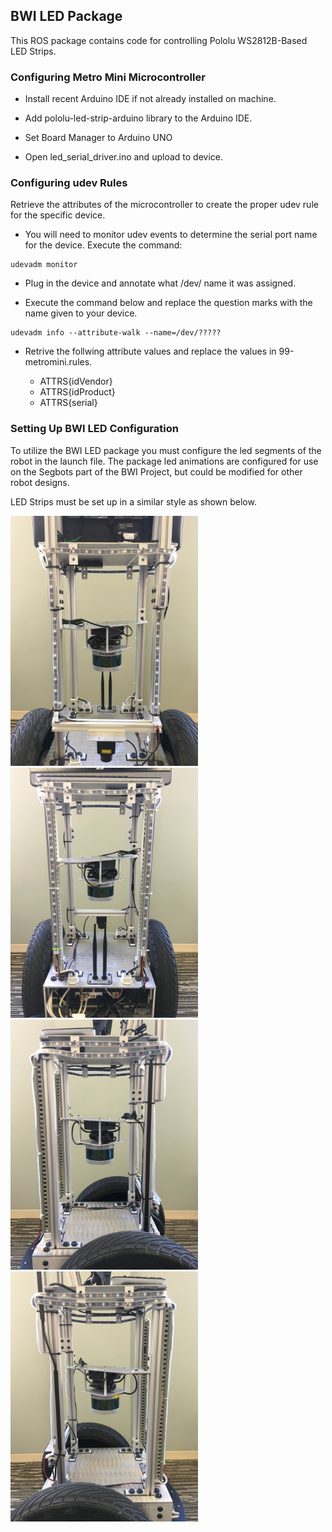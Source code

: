 ## BWI LED Package

This ROS package contains code for controlling Pololu WS2812B-Based LED Strips.

### Configuring Metro Mini Microcontroller

* Install recent Arduino IDE if not already installed on machine.

* Add pololu-led-strip-arduino library to the Arduino IDE.

* Set Board Manager to Arduino UNO

* Open led_serial_driver.ino and upload to device.

### Configuring udev Rules

Retrieve the attributes of the microcontroller to create the proper udev rule for the specific device. 

* You will need to monitor udev events to determine the serial port name for the device. Execute the command: 

```
udevadm monitor
```

* Plug in the device and annotate what /dev/ name it was assigned.

* Execute the command below and replace the question marks with the name given to your device.

```
udevadm info --attribute-walk --name=/dev/?????
```

* Retrive the follwing attribute values and replace the values in 99-metromini.rules.

	* ATTRS{idVendor}
	* ATTRS{idProduct}
	* ATTRS{serial}

### Setting Up BWI LED Configuration

To utilize the BWI LED package you must configure the led segments of the robot in the launch file.
The package led animations are configured for use on the Segbots part of the BWI Project, but could 
be modified for other robot designs.

LED Strips must be set up in a similar style as shown below.

<img src="/bwi_led/images/front.JPG" alt="Front" width="300">
<img src="/bwi_led/images/back.JPG" alt="Back" width="300">
<img src="/bwi_led/images/left.JPG" alt="Left" width="300">
<img src="/bwi_led/images/right.JPG" alt="Right" width="300">

